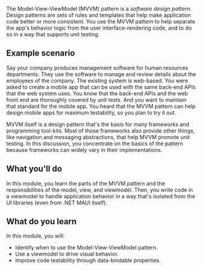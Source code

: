 The Model-View-ViewModel (MVVM) pattern is a *software design pattern*. Design patterns are sets of rules and templates that help make application code better or more consistent. You use the MVVM pattern to help separate the app's behavior logic from the user interface-rendering code, and to do so in a way that supports unit testing.

## Example scenario

Say your company produces management software for human resources departments. They use the software to manage and review details about the employees of the company. The existing system is web-based. You were asked to create a mobile app that can be used with the same back-end APIs that the web system uses. You know that the back-end APIs and the web front end are thoroughly covered by unit tests. And you want to maintain that standard for the mobile app. You heard that the MVVM pattern can help design mobile apps for maximum testability, so you plan to try it out.

MVVM itself is a design pattern that's the basis for many frameworks and programming tool-kits. Most of those frameworks also provide other things, like navigation and messaging abstractions, that help MVVM promote unit testing. In this discussion, you concentrate on the basics of the pattern because frameworks can widely vary in their implementations.

## What you'll do

In this module, you learn the parts of the MVVM pattern and the responsibilities of the model, view, and viewmodel. Then, you write code in a viewmodel to handle application behavior in a way that's isolated from the UI libraries (even from .NET MAUI itself).

## What do you learn

In this module, you will:

- Identify when to use the Model-View-ViewModel pattern.
- Use a viewmodel to drive visual behavior.
- Improve code testability through data-bindable properties.

